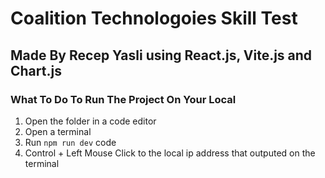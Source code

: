 # Coalition Technologoies Skill Test

## Made By Recep Yasli using React.js, Vite.js and Chart.js

### What To Do To Run The Project On Your Local

1. Open the folder in a code editor
2.  Open a terminal
3.  Run ```npm run dev``` code
4.  Control + Left Mouse Click to the local ip address that outputed on the terminal
